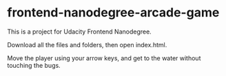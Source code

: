 frontend-nanodegree-arcade-game
===============================

This is a project for Udacity Frontend Nanodegree.

Download all the files and folders, then open index.html.

Move the player using your arrow keys, and get to the water without touching the bugs.
